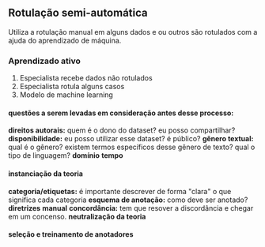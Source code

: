 ## Rotulação semi-automática

Utiliza a rotulação manual em alguns dados e ou outros são rotulados com a ajuda do aprendizado de máquina.

### Aprendizado ativo

1) Especialista recebe dados não rotulados
2) Especialista rotula alguns casos
3) Modelo de machine learning

#### questões a serem levadas em consideração antes desse processo:
**direitos autorais:** quem é o dono do dataset? eu posso compartilhar?
**disponibilidade:** eu posso utilizar esse dataset? é público? 
**gênero textual:** qual é o gênero? existem termos específicos desse gênero de texto? qual o tipo de linguagem?
**domínio**
**tempo**

#### instanciação da teoria
**categoria/etiquetas:** é importante descrever de forma "clara" o que significa cada categoria
**esquema de anotação:** como deve ser anotado?
**diretrizes**
**manual**
**concordância:** tem que resover a discordância e chegar em um concenso.
**neutralização da teoria**

#### seleção e treinamento de anotadores
